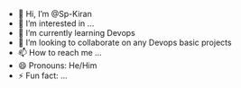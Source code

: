 - 👋 Hi, I’m @Sp-Kiran
- 👀 I’m interested in ...
- 🌱 I’m currently learning Devops
- 💞️ I’m looking to collaborate on any Devops basic projects
- 📫 How to reach me ...
- 😄 Pronouns: He/Him
- ⚡ Fun fact: ...

<!---
Sp-Kiran/Sp-Kiran is a ✨ special ✨ repository because its `README.md` (this file) appears on your GitHub profile.
You can click the Preview link to take a look at your changes.
--->

